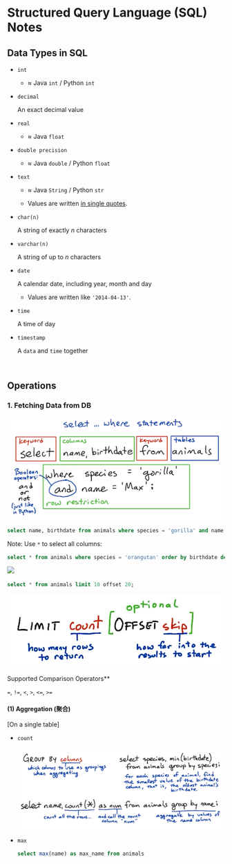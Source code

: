# Structured Query Language (SQL) Notes

## Data Types in SQL

* `int`

  * $\approx$ Java `int` / Python `int`

* `decimal`

  An exact decimal value

* `real`

  * $\approx$ Java `float`

* `double precision`

  * $\approx$ Java `double` / Python `float`

* `text`

  * $\approx$ Java `String` / Python `str`

  * Values are written <u>in single quotes</u>.

* `char(n)`

  A string of exactly *n* characters

* `varchar(n)`

  A string of up to *n* characters

* `date`

  A calendar date, including year, month and day

  * Values are written like `'2014-04-13'`.

* `time`

  A time of day

* `timestamp`

  A `data` and `time` together

<br>

## Operations

### 1. Fetching Data from DB

<img src="https://github.com/Ziang-Lu/Database-Learning-Notes/blob/master/1-Relational%20Database/SQL%20Notes/select_from_where.png?raw=true" width="600px">

```sql
select name, birthdate from animals where species = 'gorilla' and name = 'Max';
```

Note: Use `*` to select all columns:

```sql
select * from animals where species = 'orangutan' order by birthdate desc;
```

<img src="https://github.com/Ziang-Lu/Database-Learning-Notes/blob/master/1-Relational%20Database/SQL%20Notes/select_from_order_by.png?raw=true" width="600px">

```sql
select * from animals limit 10 offset 20;
```

<img src="https://github.com/Ziang-Lu/Database-Learning-Notes/blob/master/1-Relational%20Database/SQL%20Notes/select_from_limit_offset.png?raw=true" width="600px">

Supported Comparison Operators**

`=`, `!=`, `<`, `>`, `<=`, `>=`

#### (1) Aggregation (聚合)

[On a single table]

* `count`

  <img src="https://github.com/Ziang-Lu/Database-Learning-Notes/blob/master/1-Relational%20Database/SQL%20Notes/select_from_group_by.png?raw=true" width="600px">

* `max`

  ```sql
  select max(name) as max_name from animals
  ```